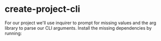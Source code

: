 # create-project-cli
For our project we'll use inquirer to prompt for missing values and the arg library to parse our CLI arguments. Install the missing dependencies by running: